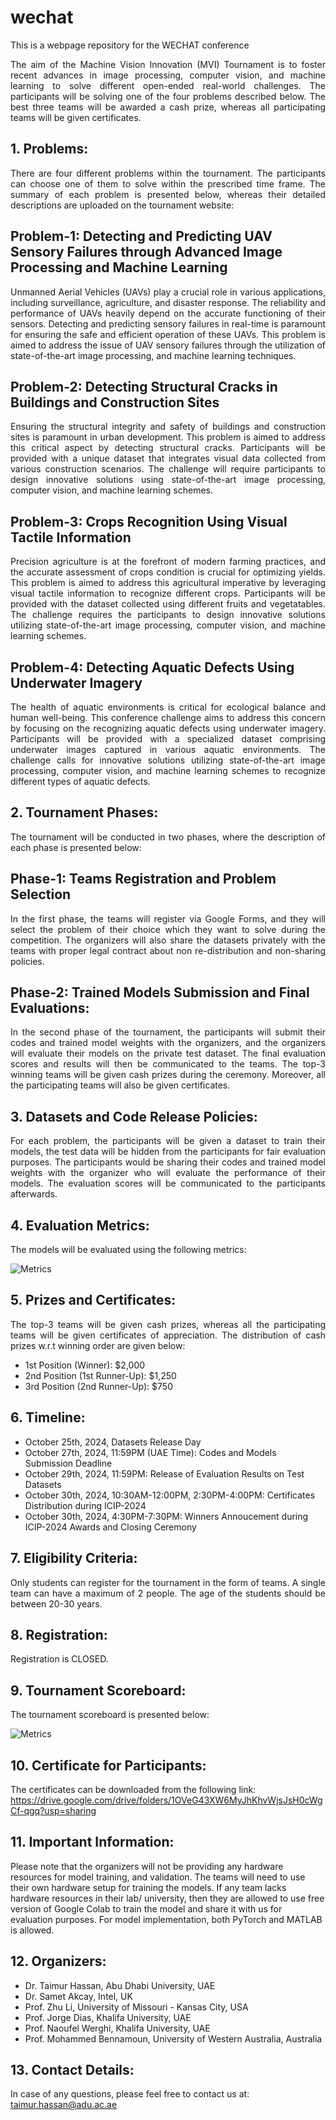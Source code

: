 # wechat
This is a webpage repository for the WECHAT conference

<p align="justify">
The aim of the Machine Vision Innovation (MVI) Tournament is to foster recent advances in image processing, computer vision, and machine learning to solve different open-ended real-world challenges. The participants will be solving one of the four problems described below. The best three teams will be awarded a cash prize, whereas all participating teams will be given certificates.  
</p>

## 1. Problems:
<p align="justify">
There are four different problems within the tournament. The participants can choose one of them to solve within the prescribed time frame. The summary of each problem is presented below, whereas their detailed descriptions are uploaded on the tournament website:
</p>  

## Problem-1: Detecting and Predicting UAV Sensory Failures through Advanced Image Processing and Machine Learning
<p align="justify">
Unmanned Aerial Vehicles (UAVs) play a crucial role in various applications, including surveillance, agriculture, and disaster response. The reliability and performance of UAVs heavily depend on the accurate functioning of their sensors. Detecting and predicting sensory failures in real-time is paramount for ensuring the safe and efficient operation of these UAVs.
This problem is aimed to address the issue of UAV sensory failures through the utilization of state-of-the-art image processing, and machine learning techniques. 
</p>  

## Problem-2: Detecting Structural Cracks in Buildings and Construction Sites 
<p align="justify">
Ensuring the structural integrity and safety of buildings and construction sites is paramount in urban development. This problem is aimed to address this critical aspect by detecting structural cracks. Participants will be provided with a unique dataset that integrates visual data collected from various construction scenarios. The challenge will require participants to design innovative solutions using state-of-the-art image processing, computer vision, and machine learning schemes.
</p>  

## Problem-3: Crops Recognition Using Visual Tactile Information
<p align="justify">
Precision agriculture is at the forefront of modern farming practices, and the accurate assessment of crops condition is crucial for optimizing yields. This problem is aimed to address this agricultural imperative by leveraging visual tactile information to recognize different crops. Participants will be provided with the dataset collected using different fruits and vegetatables. The challenge requires the participants to design innovative solutions utilizing state-of-the-art image processing, computer vision, and machine learning schemes.
</p>  

## Problem-4: Detecting Aquatic Defects Using Underwater Imagery
<p align="justify">
The health of aquatic environments is critical for ecological balance and human well-being. This conference challenge aims to address this concern by focusing on the recognizing aquatic defects using underwater imagery. Participants will be provided with a specialized dataset comprising underwater images captured in various aquatic environments. The challenge calls for innovative solutions utilizing state-of-the-art image processing, computer vision, and machine learning schemes to recognize different types of aquatic defects.
</p>  

## 2. Tournament Phases:
<p align="justify">
The tournament will be conducted in two phases, where the description of each phase is presented below:
</p>  

## Phase-1: Teams Registration and Problem Selection
<p align="justify">
In the first phase, the teams will register via Google Forms, and they will select the problem of their choice which they want to solve during the competition. The organizers will also share the datasets privately with the teams with proper legal contract about non re-distribution and non-sharing policies.
</p>

## Phase-2: Trained Models Submission and Final Evaluations:
<p align="justify">
In the second phase of the tournament, the participants will submit their codes and trained model weights with the organizers, and the organizers will evaluate their models on the private test dataset. The final evaluation scores and results will then be communicated to the teams. The top-3 winning teams will be given cash prizes during the ceremony. Moreover, all the participating teams will also be given certificates.
</p>  

## 3. Datasets and Code Release Policies:
<p align="justify">
For each problem, the participants will be given a dataset to train their models, the test data will be hidden from the participants for fair evaluation purposes. The participants would be sharing their codes and trained model weights with the organizer who will evaluate the performance of their models. The evaluation scores will be communicated to the participants afterwards.
</p>

## 4. Evaluation Metrics:
<p align="justify">
The models will be evaluated using the following metrics:
</p>  

![Metrics](images/metrics.png)

## 5. Prizes and Certificates:
<p align="justify">
The top-3 teams will be given cash prizes, whereas all the participating teams will be given certificates of appreciation. The distribution of cash prizes w.r.t winning order are given below:
</p>

- 1st Position (Winner): $2,000
- 2nd Position (1st Runner-Up): $1,250
- 3rd Position (2nd Runner-Up): $750

## 6. Timeline:

- October 25th, 2024, Datasets Release Day
- October 27th, 2024, 11:59PM (UAE Time): Codes and Models Submission Deadline  
- October 29th, 2024, 11:59PM: Release of Evaluation Results on Test Datasets 
- October 30th, 2024, 10:30AM-12:00PM, 2:30PM-4:00PM: Certificates Distribution during ICIP-2024
- October 30th, 2024, 4:30PM-7:30PM: Winners Annoucement during ICIP-2024 Awards and Closing Ceremony  

## 7. Eligibility Criteria:
<p align="justify">
Only students can register for the tournament in the form of teams. A single team can have a maximum of 2 people. The age of the students should be between 20-30 years. 
</p>

## 8. Registration:
Registration is CLOSED.

## 9. Tournament Scoreboard:
<p align="justify">
The tournament scoreboard is presented below:
</p>  

![Metrics](images/score.png)

## 10. Certificate for Participants:
The certificates can be downloaded from the following link: https://drive.google.com/drive/folders/1OVeG43XW6MyJhKhvWjsJsH0cWgCf-qgq?usp=sharing

## 11. Important Information:

Please note that the organizers will not be providing any hardware resources for model training, and validation. The teams will need to use their own hardware setup for training the models. If any team lacks hardware resources in their lab/ university, then they are allowed to use free version of Google Colab to train the model and share it with us for evaluation purposes. For model implementation, both PyTorch and MATLAB is allowed.

## 12. Organizers:

- Dr. Taimur Hassan, Abu Dhabi University, UAE
- Dr. Samet Akcay, Intel, UK
- Prof. Zhu Li, University of Missouri - Kansas City, USA
- Prof. Jorge Dias, Khalifa University, UAE
- Prof. Naoufel Werghi, Khalifa University, UAE
- Prof. Mohammed Bennamoun, University of Western Australia, Australia

## 13. Contact Details:
In case of any questions, please feel free to contact us at: taimur.hassan@adu.ac.ae 

